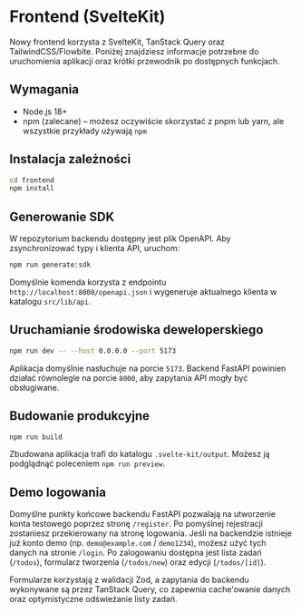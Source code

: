 # Frontend (SvelteKit)

Nowy frontend korzysta z SvelteKit, TanStack Query oraz TailwindCSS/Flowbite. Poniżej znajdziesz
informacje potrzebne do uruchomienia aplikacji oraz krótki przewodnik po dostępnych funkcjach.

## Wymagania

- Node.js 18+
- npm (zalecane) – możesz oczywiście skorzystać z pnpm lub yarn, ale wszystkie przykłady używają `npm`

## Instalacja zależności

```bash
cd frontend
npm install
```

## Generowanie SDK

W repozytorium backendu dostępny jest plik OpenAPI. Aby zsynchronizować typy i klienta API, uruchom:

```bash
npm run generate:sdk
```

Domyślnie komenda korzysta z endpointu `http://localhost:8000/openapi.json` i wygeneruje aktualnego
klienta w katalogu `src/lib/api`.

## Uruchamianie środowiska deweloperskiego

```bash
npm run dev -- --host 0.0.0.0 --port 5173
```

Aplikacja domyślnie nasłuchuje na porcie `5173`. Backend FastAPI powinien działać równolegle na
porcie `8000`, aby zapytania API mogły być obsługiwane.

## Budowanie produkcyjne

```bash
npm run build
```

Zbudowana aplikacja trafi do katalogu `.svelte-kit/output`. Możesz ją podglądnąć poleceniem `npm run preview`.

## Demo logowania

Domyślne punkty końcowe backendu FastAPI pozwalają na utworzenie konta testowego poprzez stronę
`/register`. Po pomyślnej rejestracji zostaniesz przekierowany na stronę logowania. Jeśli na backendzie
istnieje już konto demo (np. `demo@example.com` / `demo1234`), możesz użyć tych danych na stronie
`/login`. Po zalogowaniu dostępna jest lista zadań (`/todos`), formularz tworzenia (`/todos/new`) oraz
edycji (`/todos/[id]`).

Formularze korzystają z walidacji Zod, a zapytania do backendu wykonywane są przez TanStack Query,
co zapewnia cache'owanie danych oraz optymistyczne odświeżanie listy zadań.
